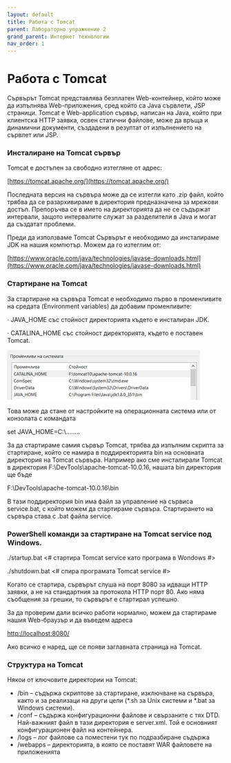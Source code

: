 ```yaml
---
layout: default
title: Работа с Tomcat
parent: Лабораторно упражнение 2
grand_parent: Интернет технологии
nav_order: 1
---
```


# Работа с Tomcat

Сървърът Tomcat представлява безплатен Web-контейнер, който може да изпълнява Web-приложения, сред който са Java сървлети, JSP страници. Tomcat е Web-application сървър, написан на Java, който при клиентска HTTP заявка, освен статични файлове, може да връща и динамични документи, създадени в резултат от изпълнението на сървлет или JSP.

### Инсталиране на Tomcat сървър

Tomcat е достъпен за свободно изтегляне от адрес:

​[https://tomcat.apache.org/](https://tomcat.apache.org/)

Последната версия на сървъра може да се изтегли като .zip файл, който трябва да се разархивираме в директория предназначена за мрежови достъп. Препоръчва се в името на директорията да не се съдържат интервали, защото интервалите служат за разделители в Java и могат да създатат проблеми.

Преди да използваме Tomcat Сървърът е необходимо да инсталираме JDK на нашия компютър. Можем да го изтеглим от:

​[https://www.oracle.com/java/technologies/javase-downloads.html](https://www.oracle.com/java/technologies/javase-downloads.html)​

### Стартиране на Tomcat

За стартиране на сървъра Tomcat е необходимо първо в променливите на средата (Environment variables) да добавим променливите:

·       JAVA\_HOME със стойност директорията където е инсталиран JDK.

·       CATALINA\_HOME със стойност директорията, където е поставен Tomcat.

![](<../../../assets/image (9).png>)

Това може да стане от настройките на операционната система или от конзолата с командата

set JAVA\_HOME=C:\\........

За да стартираме самия сървър Tomcat, трябва да изпълним скрипта за стартиране, който се намира в поддиректорията bin на основната директория на Tomcat сървъра. Например ако сме инсталирали Tomcat в директория F:\DevTools\apache-tomcat-10.0.16, нашата bin директория ще бъде

F:\DevTools\apache-tomcat-10.0.16\bin

В тази поддиректория bin има файл за управление на сървиса service.bat, с който можем да стартираме сървъра. Стартирането на сървъра става с .bat файла service.

### PowerShell команди за стартиране на Tomcat service под Windows.

./startup.bat <# стартира Tomcat service като програма в Wondows #>

./shutdown.bat <# спира програмата Tomcat service #>

Когато се стартира, сървърът слуша на порт 8080 за идващи HTTP заявки, а не на стандартния за протокола HTTP порт 80. Ако няма съобщения за грешки, то сървърът е стартирал успешно.

За да проверим дали всичко работи нормално, можем да стартираме нашия Web-браузър и да въведем адреса

​[http://localhost:8080/](http://localhost:8080/)​

Ако всичко е наред, ще се появи заглавната страница на Tomcat.

### Структура на Tomcat

Някои от ключовите директории на Tomcat:

* /bin – съдържа скриптове за стартиране, изключване на сървъра, както и за реализаци на други цели (\*.sh за Unix системи и \*.bat за Windows системи).
* /conf – съдържа конфигурационни файлове и свързаните с тях DTD. Най-важният файл в тази директория е server.xml. Той е основният конфигурационен файл на контейнера.
* /logs – лог файлове са поместени тук по подразбиране съдържа
* /webapps – директорията, в която се поставят WAR файловете на приложенията
